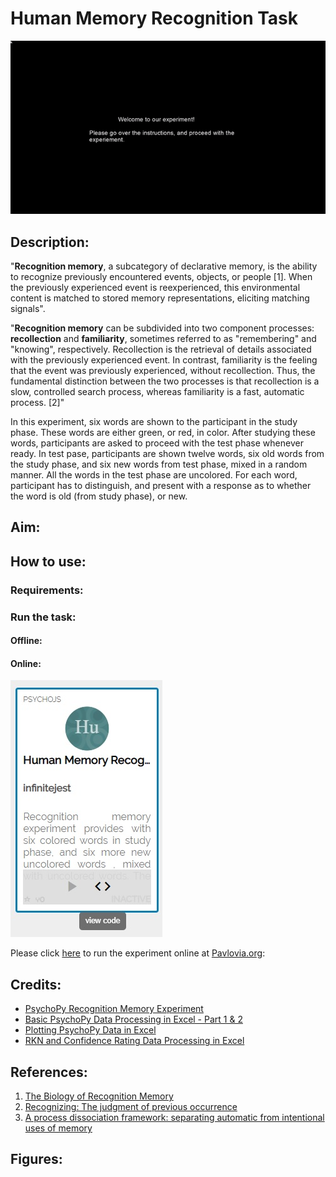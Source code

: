 # Human Memory Recognition Task

![](https://github.com/artisticsynapse/Psychopy-Experiments-/blob/master/Human%20Memory%20Recognition%20Experiment/Images/Psychopy_Advance_Recognition_Memory_Task_GIF.gif)

## Description:

"**Recognition memory**, a subcategory of declarative memory, is the ability to recognize previously encountered events, objects, or people [1]. When the previously experienced event is reexperienced, this environmental content is matched to stored memory representations, eliciting matching signals".

"**Recognition memory** can be subdivided into two component processes: **recollection** and **familiarity**, sometimes referred to as "remembering" and "knowing", respectively. Recollection is the retrieval of details associated with the previously experienced event. In contrast, familiarity is the feeling that the event was previously experienced, without recollection. Thus, the fundamental distinction between the two processes is that recollection is a slow, controlled search process, whereas familiarity is a fast, automatic process. [2]"

In this experiment, six words are shown to the participant in the study phase. These words are either green, or red, in color. After studying these words, participants are asked to proceed with the test phase whenever ready. In test pase, participants are shown twelve words, six old words from the study phase, and six new words from test phase, mixed in a random manner. All the words in the test phase are uncolored. For each word, participant has to distinguish, and present with a response as to whether the word is old (from study phase), or new. 

## Aim:

## How to use:

### Requirements: 
### Run the task: 
 
#### Offline:

#### Online: 
![Pavlovia - Human Recognition Memory Experiment](https://github.com/artisticsynapse/Psychopy-Experiments-/blob/master/Human%20Memory%20Recognition%20Experiment/Images/Pavlovia.jpg)

Please click [here](https://gitlab.pavlovia.org/infinitejest/human-recognition-memory-experiment) to run the experiment online at [Pavlovia.org](https://pavlovia.org/):

  

## Credits:
- [PsychoPy Recognition Memory Experiment](https://www.youtube.com/watch?v=9BqRyut2UZk&list=PL-KTa_GY7VEMehFKqnBgIg48KqbKwSj-a)
- [Basic PsychoPy Data Processing in Excel - Part 1 & 2](https://www.youtube.com/watch?v=jl_0ZY0KFKw&list=PL-KTa_GY7VEMehFKqnBgIg48KqbKwSj-a&index=3)
- [Plotting PsychoPy Data in Excel](https://www.youtube.com/watch?v=yTtRCltfJg0&list=PL-KTa_GY7VEMehFKqnBgIg48KqbKwSj-a&index=5)
- [RKN and Confidence Rating Data Processing in Excel ](https://www.youtube.com/watch?v=NVZOx5d3vRE&list=PL-KTa_GY7VEMehFKqnBgIg48KqbKwSj-a&index=6)

## References:
1. [The Biology of Recognition Memory](http://www.brainrules.net/pdf/JohnMedina_PsychTimes_June08.pdf)
2. [Recognizing: The judgment of previous occurrence](https://doi.org/10.1037%2F0033-295X.87.3.252)
3. [A process dissociation framework: separating automatic from intentional uses of memory](https://doi.org/10.1016%2F0749-596X%2891%2990025-F)
## Figures:


